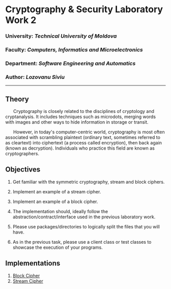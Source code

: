 # Cryptography & Security Laboratory Work 2

### University: _Technical University of Moldova_
### Faculty: _Computers, Informatics and Microelectronics_
### Department: _Software Engineering and Automatics_
### Author: _Lozovanu Siviu_

----

## Theory
&ensp;&ensp;&ensp; Cryptography is closely related to the disciplines of cryptology and cryptanalysis. It includes techniques such as microdots, merging words with images and other ways to hide information in storage or transit.

&ensp;&ensp;&ensp; However, in today's computer-centric world, cryptography is most often associated with scrambling plaintext (ordinary text, sometimes referred to as cleartext) into ciphertext (a process called encryption), then back again (known as decryption). Individuals who practice this field are known as cryptographers.

## Objectives
1. Get familiar with the symmetric cryptography, stream and block ciphers.

2. Implement an example of a stream cipher.

3. Implement an example of a block cipher.

4. The implementation should, ideally follow the abstraction/contract/interface used in the previous laboratory work.

5. Please use packages/directories to logically split the files that you will have.

6. As in the previous task, please use a client class or test classes to showcase the execution of your programs.

## Implementations

1. [Block Cipher](https://github.com/LozovanuSilviu/Cs-Labs/blob/main/Ciphers/Reports/Rc4.md)
2. [Stream Cipher](https://github.com/LozovanuSilviu/Cs-Labs/blob/main/Ciphers/Reports/Blowfish.md)